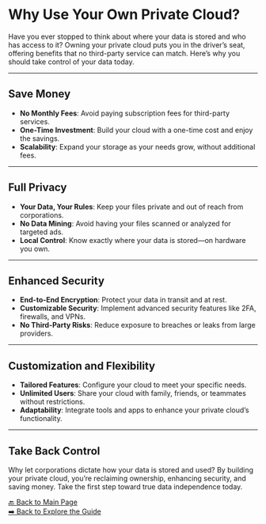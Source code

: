 # Why Use Your Own Private Cloud?

Have you ever stopped to think about where your data is stored and who has access to it? Owning your private cloud puts you in the driver’s seat, offering benefits that no third-party service can match. Here’s why you should take control of your data today.

---

## Save Money

- **No Monthly Fees**: Avoid paying subscription fees for third-party services.  
- **One-Time Investment**: Build your cloud with a one-time cost and enjoy the savings.  
- **Scalability**: Expand your storage as your needs grow, without additional fees.

---

## Full Privacy

- **Your Data, Your Rules**: Keep your files private and out of reach from corporations.  
- **No Data Mining**: Avoid having your files scanned or analyzed for targeted ads.  
- **Local Control**: Know exactly where your data is stored—on hardware you own.

---

## Enhanced Security

- **End-to-End Encryption**: Protect your data in transit and at rest.  
- **Customizable Security**: Implement advanced security features like 2FA, firewalls, and VPNs.  
- **No Third-Party Risks**: Reduce exposure to breaches or leaks from large providers.

---

## Customization and Flexibility

- **Tailored Features**: Configure your cloud to meet your specific needs.  
- **Unlimited Users**: Share your cloud with family, friends, or teammates without restrictions.  
- **Adaptability**: Integrate tools and apps to enhance your private cloud’s functionality.

---

## Take Back Control

Why let corporations dictate how your data is stored and used? By building your private cloud, you’re reclaiming ownership, enhancing security, and saving money. Take the first step toward true data independence today.

[🔙 Back to Main Page](index.md#why-use-your-own-cloud)  
[➡️ Back to Explore the Guide](index.md)
